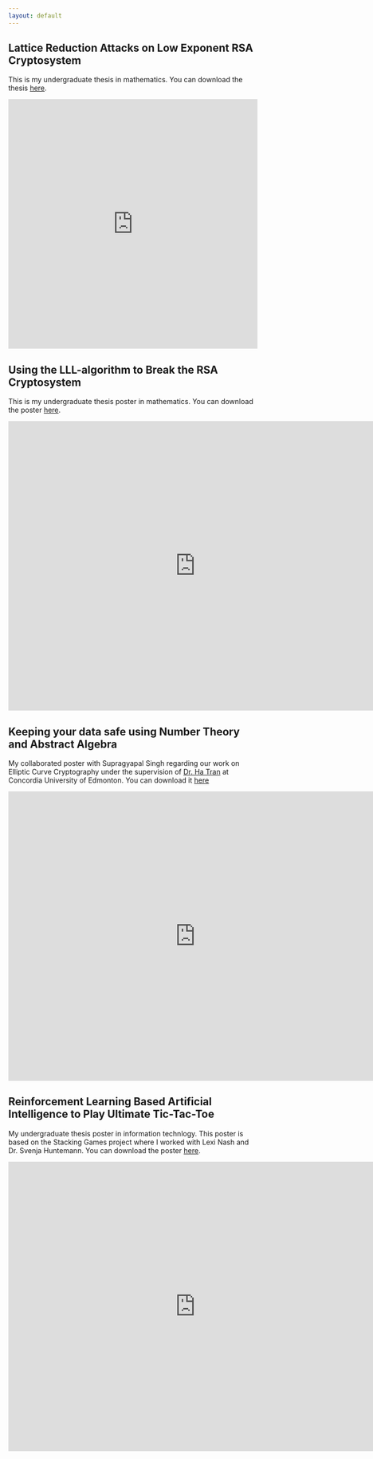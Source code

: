 ```yaml
---
layout: default
---
```


## Lattice Reduction Attacks on Low Exponent RSA Cryptosystem

This is my undergraduate thesis in mathematics. You can download the thesis [here](https://github.com/khoabuiv/khoabuiv.github.io/raw/main/Math%20Thesis.pdf).

<embed src="https://khoabuiv.github.io/Math%20Thesis.pdf" width="500" height="500" 
 type="application/pdf">


## Using the LLL-algorithm to Break the RSA Cryptosystem 

This is my undergraduate thesis poster in mathematics. You can download the poster [here](https://github.com/khoabuiv/khoabuiv.github.io/raw/main/Math%20Thesis%20Poster.pdf).

<embed src="https://khoabuiv.github.io/Math%20Thesis%20Poster.pdf" width="750" height="580" 
 type="application/pdf">

## Keeping your data safe using Number Theory and Abstract Algebra

My collaborated poster with Supragyapal Singh regarding our work on Elliptic Curve Cryptography under the supervision of [Dr. Ha Tran](https://sites.google.com/site/hatrannguyenthanh/home) at Concordia University of Edmonton. You can download it [here](https://github.com/khoabuiv/khoabuiv.github.io/raw/main/ECC%20Poster.pdf)

<embed src="https://khoabuiv.github.io/ECC%20Poster.pdf" width="750" height="580" 
 type="application/pdf">

## Reinforcement Learning Based Artificial Intelligence to Play Ultimate Tic-Tac-Toe

My undergraduate thesis poster in information technlogy. This poster is based on the Stacking Games project where I worked with Lexi Nash and Dr. Svenja Huntemann. You can download the poster [here](https://github.com/khoabuiv/khoabuiv.github.io/raw/main/IT_Poster.pdf).

<embed src="https://khoabuiv.github.io/IT_Poster.pdf" width="750" height="580" 
 type="application/pdf">
